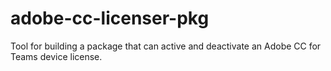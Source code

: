 # adobe-cc-licenser-pkg
Tool for building a package that can active and deactivate an Adobe CC for Teams device license.
